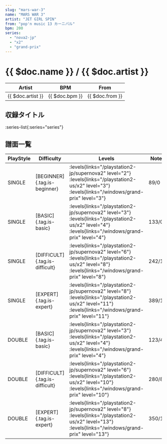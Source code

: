 ```yaml
---
slug: "mars-war-3"
name: "MARS WAR 3"
artist: "JET GIRL SPIN"
from: "pop'n music 13 カーニバル"
bpm: 200
series:
  - "nova2-jp"
  - "x2"
  - "grand-prix"
---
```


# {{ $doc.name }} / {{ $doc.artist }}

|Artist|BPM|From|
|------|---|----|
|{{ $doc.artist }}|{{ $doc.bpm }}|{{ $doc.from }}|

## 収録タイトル

:series-list{:series="series"}

## 譜面一覧

|PlayStyle|Difficulty|Levels|Notes|Movie|
|---------|----------|------|-----|-----|
|SINGLE|[BEGINNER]{.tag.is-beginner}| :levels{links="/playstation2-jp/supernova2" level="2"} :levels{links="/playstation2-us/x2" level="3"}  :levels{links="/windows/grand-prix" level="3"}|89/0||
|SINGLE|[BASIC]{.tag.is-basic}| :levels{links="/playstation2-jp/supernova2" level="3"} :levels{links="/playstation2-us/x2" level="4"}  :levels{links="/windows/grand-prix" level="4"}|133/0||
|SINGLE|[DIFFICULT]{.tag.is-difficult}| :levels{links="/playstation2-jp/supernova2" level="6"} :levels{links="/playstation2-us/x2" level="8"}  :levels{links="/windows/grand-prix" level="8"}|242/16||
|SINGLE|[EXPERT]{.tag.is-expert}| :levels{links="/playstation2-jp/supernova2" level="8"} :levels{links="/playstation2-us/x2" level="11"}  :levels{links="/windows/grand-prix" level="11"}|389/16||
|DOUBLE|[BASIC]{.tag.is-basic}| :levels{links="/playstation2-jp/supernova2" level="3"} :levels{links="/playstation2-us/x2" level="4"}  :levels{links="/windows/grand-prix" level="4"}|123/4||
|DOUBLE|[DIFFICULT]{.tag.is-difficult}| :levels{links="/playstation2-jp/supernova2" level="6"} :levels{links="/playstation2-us/x2" level="10"}  :levels{links="/windows/grand-prix" level="10"}|280/8||
|DOUBLE|[EXPERT]{.tag.is-expert}| :levels{links="/playstation2-jp/supernova2" level="8"} :levels{links="/playstation2-us/x2" level="13"}  :levels{links="/windows/grand-prix" level="13"}|350/16||
